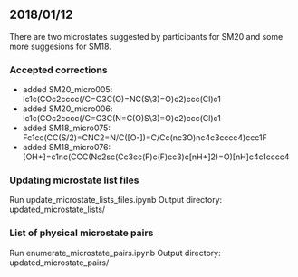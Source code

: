 ## 2018/01/12
There are two microstates suggested by participants for SM20 and some more suggesions for SM18.

### Accepted corrections
- added SM20_micro005: lc1c(COc2cccc(/C=C3C(O)=NC(S\3)=O)c2)ccc(Cl)c1
- added SM20_micro006: lc1c(COc2cccc(/C=C3C(N=C(O)S\3)=O)c2)ccc(Cl)c1
- added SM18_micro075: Fc1cc(CC(S/2)=CNC2=N/C([O-])=C/Cc(nc3O)nc4c3cccc4)ccc1F
- added SM18_micro076: [OH+]=c1nc(CCC(Nc2sc(Cc3cc(F)c(F)cc3)c[nH+]2)=O)[nH]c4c1cccc4

### Updating microstate list files

Run update_microstate_lists_files.ipynb
Output directory: updated_microstate_lists/

### List of physical microstate pairs

Run enumerate_microstate_pairs.ipynb
Output directory: updated_microstate_pairs/


